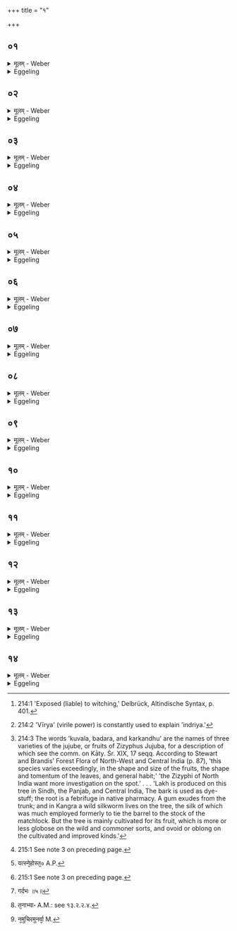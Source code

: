 +++
title = "१"

+++

##  ०१
<details><summary>मूलम् - Weber</summary>

विश्व᳘रूपं वै᳘ त्वाष्ट्रमि᳘न्दोऽहन् ॥  
तं त्व᳘ष्टा हत᳘पुत्रोॗऽभ्यचरॗत्सोऽभिचरणी᳘यमपेन्द्रᳫं सो᳘ममाहरत्त᳘स्ये᳘न्द्रो यज्ञवेशसं᳘ कृत्वा᳘ प्रास᳘हा सो᳘ममपिबत्स वि᳘ष्वॗङ् व्यार्छत्त᳘स्येन्द्रियं᳘ वीॗर्यमङ्गादङ्गादस्रवत् ॥
</details>

<details><summary>Eggeling</summary>

1. Indra slew Tvashṭr̥'s son, Viśvarūpa. Seeing his son slain, Tvashṭr̥ exorcized him (Indra), and

brought Soma juice suitable for witchery [^egg_565], and withheld from Indra. Indra by force drank off his Soma-juice, thereby committing a desecration of the sacrifice. He went asunder in every direction, and his energy, or vital power [^egg_566], flowed away from every limb.

[^egg_565]: 214:1 'Exposed (liable) to witching,' Delbrück, Altindische Syntax, p. 401.

[^egg_566]: 214:2 'Vīrya' (virile power) is constantly used to explain 'indriya.'
</details>

##  ०२
<details><summary>मूलम् - Weber</summary>

तस्या᳘क्षिभ्यामेव ते᳘जोऽस्रवत्᳟᳟ ॥  
सोऽजः᳘ पशु᳘रभवद्धूम्रो᳘ऽथ यत्प᳘क्ष्मभ्यस्ते᳘ गोधू᳘मा यद᳘श्रुभ्यस्तत्कु᳘वलम् ॥
</details>

<details><summary>Eggeling</summary>

2. From his eyes his fiery spirit flowed, and became that grey (smoke-coloured) animal, the he-goat; and what (flowed) from his eyelashes became wheat, and what (flowed) from his tears became the kuvala-fruit [^egg_567].

[^egg_567]: 214:3 The words 'kuvala, badara, and karkandhu' are the names of three varieties of the jujube, or fruits of Zizyphus Jujuba, for a description of which see the comm. on Kāty. Śr. XIX, 17 seqq. According to Stewart and Brandis’ Forest Flora of North-West and Central India (p. 87), 'this species varies exceedingly, in the shape and size of the fruits, the shape and tomentum of the leaves, and general habit;' 'the Zizyphi of North India want more investigation on the spot.' . . . 'Lakh is produced on this tree in Sindh, the Panjab, and Central India, The bark is used as dye-stuff; the root is a febrifuge in native pharmacy. A gum exudes from the trunk; and in Kangra a wild silkworm lives on the tree, the silk of which was much employed formerly to tie the barrel to the stock of the matchlock. But the tree is mainly cultivated for its fruit,  which is more or less globose on the wild and commoner sorts, and ovoid or oblong on the cultivated and improved kinds.'
</details>

##  ०३
<details><summary>मूलम् - Weber</summary>

ना᳘सिकाभ्यामेॗवास्य वीॗर्यमस्रवत् ॥  
सो᳘ऽविः पशु᳘रभवन्मेषो᳘ऽथ य᳘छ्लेष्म᳘णस्ता᳘ उपवा᳘का य᳘त्स्नीहा तद्ब᳘दरं ॥
</details>

<details><summary>Eggeling</summary>

3. From his nostrils his vital power flowed, and became that animal, the ram; and what (flowed) from the phlegm became the Indra-grain, and what moisture there was that became the badara-fruit [^egg_568].

[^egg_568]: 215:1 See note 3 on preceding page.
</details>

##  ०४
<details><summary>मूलम् - Weber</summary>

मु᳘खादेॗवास्य ब᳘लमस्रवत् ॥  
स गौः᳘ पशु᳘रभवदृषभो᳘ऽथ ये फे᳘नास्ते य᳘वा यत्स्ने᳘हस्त᳘त्कर्क᳘न्धु [^wbr_1] ॥  

[^wbr_1]: यत्स्ने᳘होस्त᳘० A.P.
</details>

<details><summary>Eggeling</summary>

4. From his mouth his strength flowed, it became that animal, the bull; and what foam there was became barley, and what moisture there was became the karkandhu-fruit [^egg_568].

[^egg_568]: 215:1 See note 3 on preceding page.
</details>

##  ०५
<details><summary>मूलम् - Weber</summary>

श्रो᳘त्रादेॗवास्य य᳘शोऽस्रवत् ॥  
तदे᳘कशफमभवद᳘श्वोऽश्वतरो᳘ गर्दभः᳟ [^wbr_2] ॥ 

[^wbr_2]: गर्दभः ॥५॥
</details>

<details><summary>Eggeling</summary>

5. From his ear his glory flowed, and became the one-hoofed animals, the horse, mule, and ass.
</details>

##  ०६
<details><summary>मूलम् - Weber</summary>

स्त᳘नाभ्यामेॗवास्य [^wbr_3] शुक्र᳘मस्रवत् ॥  
तत्प᳘योऽभवत्पशूनां ज्यो᳘तिरु᳘रस एॗवास्य हृ᳘दयात्त्वि᳘षिरस्रवत्स᳘ श्येॗनोऽपाष्ठिॗहाभवद्व᳘यसाᳫं रा᳘जा ॥  

[^wbr_3]: त᳘नाभ्या॰ A.M.: see १३.२.२.४.
</details>

<details><summary>Eggeling</summary>

6. From the breasts his bright (vital) sap flowed, and became milk, the light of cattle; from the heart in his breast his courage flowed, and became the talon-slaying eagle, the king of birds.
</details>

##  ०७
<details><summary>मूलम् - Weber</summary>

ना᳘भ्या एॗवास्य शूॗषोऽस्रवत् ॥  
तत्सो᳘समभवन्ना᳘यो न हि᳘रण्यᳫं रे᳘तस एॗवास्य रूप᳘मस्रवत्त᳘त्सुव᳘र्णᳫं हि᳘रण्यमभवछिश्ना᳘देॗवास्य र᳘सोऽस्रवत्सा᳘ परिस्रु᳘दभवत्स्फिगी᳘भ्यामेॗवास्य भा᳘मोऽस्रवत्सा सु᳘राभवद᳘न्नस्य र᳘सः ॥
</details>

<details><summary>Eggeling</summary>

7. From his navel his life-breath flowed, and became lead,--not iron, nor silver; from his seed his form flowed, and became gold; from his generative organ his essence flowed, and became parisrut (raw fiery liquor); from his hips his fire flowed, and became surd (matured liquor), the essence of food.
</details>

##  ०८
<details><summary>मूलम् - Weber</summary>

मू᳘त्रादेॗवास्यौ᳘जोऽस्रवत् ॥  
स वृ᳘कोऽभवदारण्या᳘णां पशूनां᳘ जूतिरू᳘वध्यादेॗवास्य मन्यु᳘रस्रवत्स व्या᳘घ्रोऽभवदारण्या᳘णां पशूनाᳫं रा᳘जा लो᳘हितादेॗवास्य स᳘होऽस्रवत्स सिᳫंहोऽभवदारण्या᳘नां पशूना᳘मीशः᳟ ॥
</details>

<details><summary>Eggeling</summary>

8. From his urine his vigour flowed, and became the wolf, the impetuous rush of wild beasts; from the contents of his intestines his fury flowed, and became the tiger, the king of wild beasts; from his blood his might flowed, and became the lion, the ruler of wild beasts.
</details>

##  ०९
<details><summary>मूलम् - Weber</summary>

लो᳘मभ्य एॗवास्य चित्त᳘मस्रवत् ॥  
ते᳘ श्यामा᳘का अभवंस्त्वच᳘ एॗवास्या᳘पचितिरस्रवॗत्सोऽश्वत्थो व᳘नस्प᳘तिरभवन्माᳫंसे᳘भ्य एॗवास्यो᳘र्गस्रवत्स᳘ उदुम्ब᳘रोऽभवद᳘स्थिभ्य एॗवास्य स्वॗधास्रवत्स न्यग्रो᳘धोऽभवन्मज्ज᳘भ्य एॗवास्य भक्षः᳘ सोमपीॗथोऽस्रवत्ते᳘ व्रीह᳘योऽभवन्नेव᳘मस्येन्द्रिया᳘णि वीॗर्याणि व्यु᳘दक्रामन् ॥
</details>

<details><summary>Eggeling</summary>

9. From his hair his thought flowed, and became millet; from his skin his honour flowed, and became the aśvattha tree (ficus religiosa); from his flesh his force flowed, and became the udumbara tree (ficus glomerata); from his bones his sweet drink flowed,

and became the nyagrodha tree (ficus indica); from his marrow his drink, the Soma juice, flowed, and became rice: in this way his energies, or vital powers, went from him.
</details>

##  १०
<details><summary>मूलम् - Weber</summary>

अ᳘थ ह वै त᳘र्हि ॥  
न᳘मुचिनैॗवासुरे᳘ण [^wbr_4] सह᳘ चचार स᳘ ऐक्षत न᳘मुचिरपुनर्वा᳘ऽअय᳘मभूद्ध᳘न्तास्येन्द्रियं᳘ वीॗर्यᳫं सोमपीथ᳘मन्ना᳘द्यᳫं ह᳘राणी᳘ति त᳘स्यैत᳘यैव सु᳘रयेन्द्रियं᳘ वीॗर्यᳫं सोमपीथ᳘मन्ना᳘द्यमहरत्स᳘ हॗ न्यर्णः शिश्ये तं᳘ देवा᳘ उपसं᳘जग्मिरे श्रे᳘ष्ठो वै᳘ नोऽय᳘मभूत्त᳘मिमं᳘ पाॗप्माविदद्ध᳘न्तेमं᳘ भिषज्यामे᳘ति᳟᳟ ॥  

[^wbr_4]: न᳘मुचिरमुनर्वा᳘ M.
</details>

<details><summary>Eggeling</summary>

10. Now at that time he (Indra) had to do with Namuci, the Asura. Namuci bethought him, 'He has been undone once for all: I will seize upon his energy, his vital power, his Soma-drink, his food,' By (taking) that Surā-liquor of his he seized upon his energy, or vital power, his Soma-drink, his food. He lay there dissolved. The gods gathered around him, and said, 'Verily, he was the best of us; evil has befallen him: let us heal him!'
</details>

##  ११
<details><summary>मूलम् - Weber</summary>

तेऽश्वि᳘नावब्रुवन् ॥  
युवं वै᳘ ब्रह्मा᳘णौ भिष᳘जौ स्थो युव᳘मिमं᳘ भिषज्यतमि᳘ति ता᳘वब्रूताम᳘स्तु नौ भाग इ᳘तिॗ तेऽब्रुवन्य᳘ एॗषोऽजः स᳘ वां भाग इ᳘ति तथे᳘ति त᳘स्मादाश्विनो᳘ धूम्रो᳘ भवति ॥
</details>

<details><summary>Eggeling</summary>

11. They said to the two Aśvins, 'Ye are Brahman physicians: heal ye this one!' They replied, 'Let there be a guerdon for us!' They spake, 'That he-goat there shall be your guerdon.' They said, 'So be it!' and hence the smoke-coloured (he-goat) is sacred to the two Aśvins.
</details>

##  १२
<details><summary>मूलम् - Weber</summary>

ते᳘ स᳘रस्वतीमब्रुवन् ॥  
त्वं वै भै᳘ष्ज्यमसि त्व᳘मिमं᳘ भिषज्ये᳘तिॗ साब्रवीद᳘स्तु मे भाग इ᳘तिॗ तेऽब्रुवन्य᳘ एषो᳘ऽविः स᳘ ते भाग इ᳘ति त᳘थेति त᳘स्मात्सारस्वतो᳘ मेषो᳘ भवति ॥
</details>

<details><summary>Eggeling</summary>

12. They (the gods) said to Sarasvatī, 'Verily, thou art healing medicine: heal thou this one!' She replied, 'Let there be a guerdon for me!' They spake, 'That ram there shall be thy guerdon!' She said, 'So be it!' and therefore the ram is sacred to Sarasvatī.
</details>

##  १३
<details><summary>मूलम् - Weber</summary>

अ᳘थाब्रुवन् ॥  
एता᳘वद्वा᳘ऽअस्मि᳘न्नेत᳘र्हि या᳘वदय᳘मृषॗभोॗऽस्यैॗवाय᳘मस्त्वि᳘ति तथे᳘ति त᳘स्मादैन्द्र᳘ ऋषभो᳘ भवति ॥
</details>

<details><summary>Eggeling</summary>

13. They then spake, 'Verily, there is even now as much in him (Indra) as that -bull: that one shall belong to him himself.' They said, 'So be it!' and therefore the bull is sacred to Indra.
</details>

##  १४
<details><summary>मूलम् - Weber</summary>

ता᳘वश्वि᳘नौ च स᳘रस्वती च ॥  
इन्द्रियं᳘ वीॗर्यं न᳘मुचेराहृ᳘त्य त᳘दस्मिन्पु᳘नरदधुस्तं᳘ पाप्मॗनोऽत्रायन्त सु᳘त्रातं बतैनं पाप्म᳘नोऽत्रास्मही᳘ति तद्वाव᳘ सौत्रामॗण्यभवत्त᳘त्सौत्रामण्यै᳘ सौत्रामणीत्वं त्रा᳘यते मृत्यो᳘रात्मा᳘नम᳘प पाप्मा᳘नᳫं हते य᳘ एव᳘मेत᳘त्सौत्रामण्यै᳘ सौत्रामणीत्वं वे᳘द त्र᳘यस्त्रिᳫंशद्द᳘क्षिणा भवन्ति त्र᳘यस्त्रिᳫंशद्धि तं᳘ देव᳘ता अ᳘भिषज्यंस्त᳘स्मादाहुर्भेषजं द᳘क्षिणा इ᳘ति ॥ २ [७.१.] ॥ ॥
</details>
<details><summary>Eggeling</summary>

14. The two Aśvins and Sarasvatī, having taken the energy, or vital power, from Namuci, restored them to hire (Indra), and saved him from evil, 'Truly, we have saved him from evil so as to be well-saved (sutrāta),' they thought, and this became

the Sautrāmaṇī: and this is the (saving) nature of the Sautrāmaṇī--it saves the self from death, and repels evil for whosoever thus knows that (saving) nature of the Sautrāmaṇī. There are (for this sacrifice) thirty-three Dakshiṇās (presents to priests), for thirty-three were the gods who healed him: whence they say, 'Dakshiṇās are healing medicine.'
</details>

